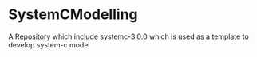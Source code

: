 # SystemCModelling
A Repository which include systemc-3.0.0 which is used as a template to develop system-c model
